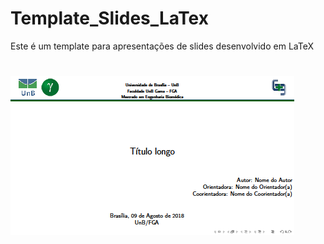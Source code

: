 # Template_Slides_LaTex
Este é um template para apresentações de slides desenvolvido em LaTeX
# ![logo](figuras/model.png)
